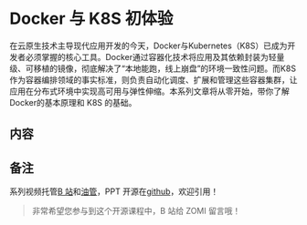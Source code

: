 <!--Copyright © ZOMI 适用于[License](https://github.com/Infrasys-AI/AIInfra)版权许可-->

# Docker 与 K8S 初体验

在云原生技术主导现代应用开发的今天，​​Docker​​与​​Kubernetes（K8S）​​ 已成为开发者必须掌握的核心工具。Docker通过容器化技术将应用及其依赖封装为轻量级、可移植的镜像，彻底解决了“本地能跑，线上崩盘”的环境一致性问题。而K8S作为容器编排领域的事实标准，则负责自动化调度、扩展和管理这些容器集群，让应用在分布式环境中实现高可用与弹性伸缩。本系列文章将从零开始，带你了解Docker的基本原理和 K8S 的基础。

## 内容



## 备注

系列视频托管[B 站](https://space.bilibili.com/517221395)和[油管](https://www.youtube.com/@ZOMI666/playlists)，PPT 开源在[github](https://github.com/Infrasys-AI/AIInfra)，欢迎引用！

> 非常希望您参与到这个开源课程中，B 站给 ZOMI 留言哦！
>
